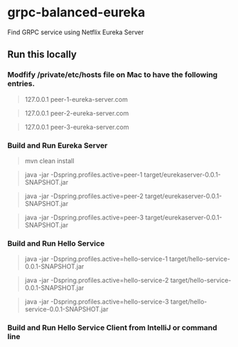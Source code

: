 # grpc-balanced-eureka
Find GRPC service using Netflix Eureka Server

## Run this locally 

### Modfify **/private/etc/hosts** file on Mac to have the following entries. 

> 127.0.0.1       peer-1-eureka-server.com

> 127.0.0.1       peer-2-eureka-server.com

> 127.0.0.1       peer-3-eureka-server.com

### Build and Run Eureka Server

>mvn clean install 

> java -jar -Dspring.profiles.active=peer-1 target/eurekaserver-0.0.1-SNAPSHOT.jar

> java -jar -Dspring.profiles.active=peer-2 target/eurekaserver-0.0.1-SNAPSHOT.jar

> java -jar -Dspring.profiles.active=peer-3 target/eurekaserver-0.0.1-SNAPSHOT.jar

### Build and Run Hello Service

> java -jar -Dspring.profiles.active=hello-service-1 target/hello-service-0.0.1-SNAPSHOT.jar

> java -jar -Dspring.profiles.active=hello-service-2 target/hello-service-0.0.1-SNAPSHOT.jar

> java -jar -Dspring.profiles.active=hello-service-3 target/hello-service-0.0.1-SNAPSHOT.jar

### Build and Run Hello Service Client from IntelliJ or command line
